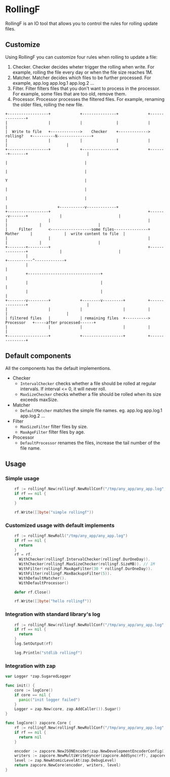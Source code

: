 # RollingF

RollingF is an IO tool that allows you to control the rules for rolling update files.

## Customize

Using RollingF you can customize four rules when rolling to update a file:
  1. Checker. Checker decides wheter trigger the rolling when write. For example, rolling the file every day or when the file size reaches 1M.
  1. Matcher. Matcher decides which files to be further processed. For example, app.log app.log.1 app.log.2 ...
  1. Filter. Filter filters files that you don't want to process in the processor. For example, some files that are too old, remove them.
  1. Processor. Processor processes the filtered files. For example, renaming the older files, rolling the new file.

```
+------------------+             +---------------+             +---------------+
|                  |             |               |             |               |
|  Write to file   +------------->    Checker    +------------->    rolling?   +----------N---------------+
|                  |             |               |             |               |                          |
+------------------+             +---------------+             +-------+-------+                          |
                                                                       |                                  |
                                                                       |                                  |
                                                                       Y                                  |
                                                                       |                                  |
                                                                       |                                  |
                                                                       |                      +-----------v-------------+
+------------------+                                           +-------v-------+              |                         |
|                  |                                           |               |              |                         |
|     Filter       <------------------some files---------------+    Mather     |              |  write content to file  |
|                  |                                           |               |              |                         |
+--------+---------+                                           +---------------+              |                         |
         |                                                                                    +-----------^-------------+
         |                                                                                                |
         +--------------------------------+                                                               |
         |                                |                                                               |
         |                                |                                                               |
+--------v---------+             +--------v---------+          +---------------+                          |
|                  |             |                  |          |               |                          |
| filtered files   |             | remaining files  +---------->   Processor   +-----after processed------+
|                  |             |                  |          |               |
+------------------+             +------------------+          +---------------+
```

## Default components

All the components has the default implementions.

- Checker
  - `IntervalChecker` checks whether a file should be rolled at regular intervals. If interval <= 0, it will never roll.
  - `MaxSizeChecker` checks whether a file should be rolled when its size exceeds maxSize.
- Matcher
  - `DefaultMatcher` matches the simple file names. eg. app.log app.log.1 app.log.2 ...
- Filter
  - `MaxSizeFilter` filter files by size.
  - `MaxAgeFilter` filter files by age.
- Processor
  - `DefaultProcessor` renames the files, increase the tail number of the file name.

## Usage

### Simple usage

```go
    rf := rollingf.New(rollingf.NewRollConf("/tmp/any_app/any_app.log", time.Hour, 1024*1024, 30*24*time.Hour, 5))
    if rf == nil {
      return
    }

    rf.Write([]byte("simple rollingf"))
```

### Customized usage with default implements

```go
    rf := rollingf.NewRoll("/tmp/any_app/any_app.log")
    if rf == nil {
      return
    }
    rf = rf.
      WithChecker(rollingf.IntervalChecker(rollingf.DurOneDay)).
      WithChecker(rollingf.MaxSizeChecker(rollingf.SizeMB)). // 1M
      WithFilter(rollingf.MaxAgeFilter(30 * rollingf.DurOneDay)).
      WithFilter(rollingf.MaxBackupsFilter(5)).
      WithDefaultMatcher().
      WithDefaultProcessor()

    defer rf.Close()

    rf.Write([]byte("hello rollingf"))
```

### Integration with standard library's log

```go
    rf := rollingf.New(rollingf.NewRollConf("/tmp/any_app/any_app.log", time.Hour, 1024*1024, 30*24*time.Hour, 5))
    if rf == nil {
      return
    }
    log.SetOutput(rf)

    log.Println("stdlib rollingf")
```

### Integration with zap

```go
var Logger *zap.SugaredLogger

func init() {
    core := logCore()
    if core == nil {
      panic("init logger failed")
    }
    Logger = zap.New(core, zap.AddCaller()).Sugar()
}

func logCore() zapcore.Core {
    rf := rollingf.New(rollingf.NewRollConf("/tmp/any_app/any_app.log", time.Hour, 1024*1024, 30*24*time.Hour, 5))
    if rf == nil {
      return nil
    }

    encoder := zapcore.NewJSONEncoder(zap.NewDevelopmentEncoderConfig())
    writers := zapcore.NewMultiWriteSyncer(zapcore.AddSync(rf), zapcore.AddSync(os.Stderr))
    level := zap.NewAtomicLevelAt(zap.DebugLevel)
    return zapcore.NewCore(encoder, writers, level)
}
```
